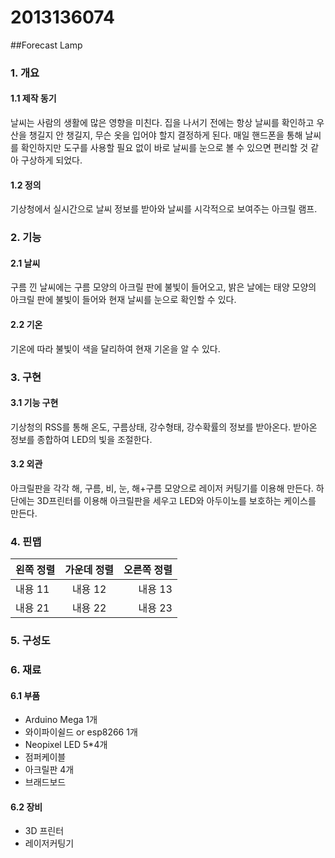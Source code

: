 # 2013136074

##Forecast Lamp

### 1. 개요
#### 1.1 제작 동기
날씨는 사람의 생활에 많은 영향을 미친다. 집을 나서기 전에는 항상 날씨를 확인하고 우산을 챙길지 안 챙길지, 무슨 옷을 입어야 할지 결정하게 된다. 매일 핸드폰을 통해 날씨를 확인하지만 도구를 사용할 필요 없이 바로 날씨를 눈으로 볼 수 있으면 편리할 것 같아 구상하게 되었다.
#### 1.2 정의
기상청에서 실시간으로 날씨 정보를 받아와 날씨를 시각적으로 보여주는 아크릴 램프. 


### 2. 기능
#### 2.1 날씨
구름 낀 날씨에는 구름 모양의 아크릴 판에 불빛이 들어오고, 밝은 날에는 태양 모양의 아크릴 판에 불빛이 들어와 현재 날씨를 눈으로 확인할 수 있다.
#### 2.2 기온
기온에 따라 불빛이 색을 달리하여 현재 기온을 알 수 있다.

### 3. 구현
#### 3.1 기능 구현
기상청의 RSS를 통해 온도, 구름상태, 강수형태, 강수확률의 정보를 받아온다. 받아온 정보를 종합하여 LED의 빛을 조절한다.
#### 3.2 외관
아크릴판을 각각 해, 구름, 비, 눈, 해+구름 모양으로 레이저 커팅기를 이용해 만든다. 하단에는 3D프린터를 이용해 아크릴판을 세우고 LED와 아두이노를 보호하는 케이스를 만든다.
### 4. 핀맵
| 왼쪽 정렬 | 가운데 정렬 | 오른쪽 정렬 |
| :--- | :---: | ---: |
| 내용 11 | 내용 12 | 내용 13 |
| 내용 21 | 내용 22 | 내용 23 |
### 5. 구성도   

### 6. 재료
#### 6.1 부품
- Arduino Mega 1개
- 와이파이쉴드 or esp8266 1개
- Neopixel LED 5*4개
- 점퍼케이블
- 아크릴판 4개
- 브래드보드

#### 6.2 장비
- 3D 프린터
- 레이저커팅기
